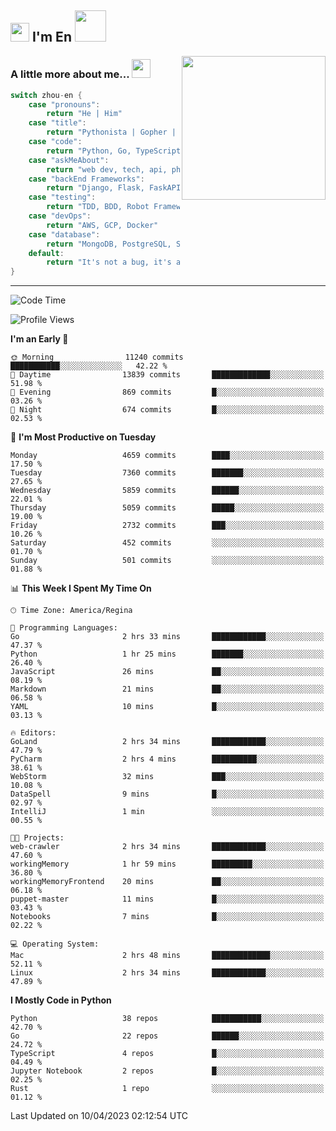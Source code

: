 <h2><img src="https://emojis.slackmojis.com/emojis/images/1531849430/4246/blob-sunglasses.gif?1531849430" width="30"/> I'm En <img src="https://media.giphy.com/media/12oufCB0MyZ1Go/giphy.gif" width="50"></h2>
<img align='right' src="https://media.giphy.com/media/M9gbBd9nbDrOTu1Mqx/giphy.gif" width="230">


### A little more about me... <img src="https://media.giphy.com/media/WUlplcMpOCEmTGBtBW/giphy.gif" width="30">  
<!--
```javascript
const zhou-en = {
    pronouns: "He" | "Him",
    title: "Pythonista" | "Gopher" | "Rustacean",
    code: ["Python", "Go", "Rust", "TypeScript"],
    askMeAbout: ["web dev", "tech", "app dev", "photography"],
    technologies: {
        backEnd: {
            python: ["Django", "Flask", "FaskAPI"],
            go: []
        },
        scraping: ["selenium", "scrapy", "spider"],
        testing: ["Robot Framework"],
        devOps: ["AWS", "Docker", "GCP", "Nginx"],
        databases: ["mongo", "postgresql", "sqlite"],
        misc: ["Firebase", "Heroku"]
    },
    architecture: ["Event Driven Architecture", "Microservices"],
    currentFocus: ["Temporal", "Rust"],
    funFact: "It's not a bug, it's a feature!"
};
```
  -->

```go
switch zhou-en {
    case "pronouns":
        return "He | Him"
    case "title":
        return "Pythonista | Gopher | Rustacean"
    case "code":
        return "Python, Go, TypeScript, Rust"
    case "askMeAbout":
        return "web dev, tech, api, photography, basketball"
    case "backEnd Frameworks":
        return "Django, Flask, FaskAPI, Temporal"
    case "testing":
        return "TDD, BDD, Robot Framework, pytest"
    case "devOps":
        return "AWS, GCP, Docker"
    case "database":
        return "MongoDB, PostgreSQL, Sqlit"
    default:
        return "It's not a bug, it's a feature!"
}
```




---
<!--START_SECTION:waka-->
![Code Time](http://img.shields.io/badge/Code%20Time-568%20hrs%2015%20mins-blue)

![Profile Views](http://img.shields.io/badge/Profile%20Views-0-blue)

**I'm an Early 🐤** 

```text
🌞 Morning                11240 commits       ███████████░░░░░░░░░░░░░░   42.22 % 
🌆 Daytime                13839 commits       █████████████░░░░░░░░░░░░   51.98 % 
🌃 Evening                869 commits         █░░░░░░░░░░░░░░░░░░░░░░░░   03.26 % 
🌙 Night                  674 commits         █░░░░░░░░░░░░░░░░░░░░░░░░   02.53 % 
```
📅 **I'm Most Productive on Tuesday** 

```text
Monday                   4659 commits        ████░░░░░░░░░░░░░░░░░░░░░   17.50 % 
Tuesday                  7360 commits        ███████░░░░░░░░░░░░░░░░░░   27.65 % 
Wednesday                5859 commits        ██████░░░░░░░░░░░░░░░░░░░   22.01 % 
Thursday                 5059 commits        █████░░░░░░░░░░░░░░░░░░░░   19.00 % 
Friday                   2732 commits        ███░░░░░░░░░░░░░░░░░░░░░░   10.26 % 
Saturday                 452 commits         ░░░░░░░░░░░░░░░░░░░░░░░░░   01.70 % 
Sunday                   501 commits         ░░░░░░░░░░░░░░░░░░░░░░░░░   01.88 % 
```


📊 **This Week I Spent My Time On** 

```text
🕑︎ Time Zone: America/Regina

💬 Programming Languages: 
Go                       2 hrs 33 mins       ████████████░░░░░░░░░░░░░   47.37 % 
Python                   1 hr 25 mins        ███████░░░░░░░░░░░░░░░░░░   26.40 % 
JavaScript               26 mins             ██░░░░░░░░░░░░░░░░░░░░░░░   08.19 % 
Markdown                 21 mins             ██░░░░░░░░░░░░░░░░░░░░░░░   06.58 % 
YAML                     10 mins             █░░░░░░░░░░░░░░░░░░░░░░░░   03.13 % 

🔥 Editors: 
GoLand                   2 hrs 34 mins       ████████████░░░░░░░░░░░░░   47.79 % 
PyCharm                  2 hrs 4 mins        ██████████░░░░░░░░░░░░░░░   38.61 % 
WebStorm                 32 mins             ███░░░░░░░░░░░░░░░░░░░░░░   10.08 % 
DataSpell                9 mins              █░░░░░░░░░░░░░░░░░░░░░░░░   02.97 % 
IntelliJ                 1 min               ░░░░░░░░░░░░░░░░░░░░░░░░░   00.55 % 

🐱‍💻 Projects: 
web-crawler              2 hrs 34 mins       ████████████░░░░░░░░░░░░░   47.60 % 
workingMemory            1 hr 59 mins        █████████░░░░░░░░░░░░░░░░   36.80 % 
workingMemoryFrontend    20 mins             ██░░░░░░░░░░░░░░░░░░░░░░░   06.18 % 
puppet-master            11 mins             █░░░░░░░░░░░░░░░░░░░░░░░░   03.43 % 
Notebooks                7 mins              █░░░░░░░░░░░░░░░░░░░░░░░░   02.22 % 

💻 Operating System: 
Mac                      2 hrs 48 mins       █████████████░░░░░░░░░░░░   52.11 % 
Linux                    2 hrs 34 mins       ████████████░░░░░░░░░░░░░   47.89 % 
```

**I Mostly Code in Python** 

```text
Python                   38 repos            ███████████░░░░░░░░░░░░░░   42.70 % 
Go                       22 repos            ██████░░░░░░░░░░░░░░░░░░░   24.72 % 
TypeScript               4 repos             █░░░░░░░░░░░░░░░░░░░░░░░░   04.49 % 
Jupyter Notebook         2 repos             █░░░░░░░░░░░░░░░░░░░░░░░░   02.25 % 
Rust                     1 repo              ░░░░░░░░░░░░░░░░░░░░░░░░░   01.12 % 
```




 Last Updated on 10/04/2023 02:12:54 UTC
<!--END_SECTION:waka-->

